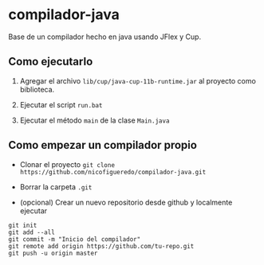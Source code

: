 # compilador-java

Base de un compilador hecho en java usando JFlex y Cup.

## Como ejecutarlo
1. Agregar el archivo `lib/cup/java-cup-11b-runtime.jar` al proyecto como biblioteca.

1. Ejecutar el script `run.bat`

1. Ejecutar el método `main` de la clase `Main.java`

## Como empezar un compilador propio

- Clonar el proyecto `git clone https://github.com/nicofigueredo/compilador-java.git`

- Borrar la carpeta `.git`

- (opcional) Crear un nuevo repositorio desde github y localmente ejecutar

```
git init
git add --all
git commit -m "Inicio del compilador"
git remote add origin https://github.com/tu-repo.git
git push -u origin master
```
